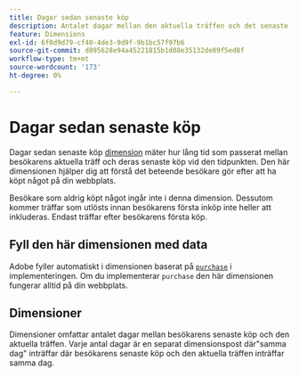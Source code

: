 ```yaml
---
title: Dagar sedan senaste köp
description: Antalet dagar mellan den aktuella träffen och det senaste köpet de gjorde.
feature: Dimensions
exl-id: 6f0d9d79-cf40-4de3-9d9f-9b1bc57f97b6
source-git-commit: d095628e94a45221815b1d08e35132de09f5ed8f
workflow-type: tm+mt
source-wordcount: '173'
ht-degree: 0%

---
```


# Dagar sedan senaste köp

Dagar sedan senaste köp [dimension](overview.md) mäter hur lång tid som passerat mellan besökarens aktuella träff och deras senaste köp vid den tidpunkten. Den här dimensionen hjälper dig att förstå det beteende besökare gör efter att ha köpt något på din webbplats.

Besökare som aldrig köpt något ingår inte i denna dimension. Dessutom kommer träffar som utlösts innan besökarens första inköp inte heller att inkluderas. Endast träffar efter besökarens första köp.

## Fyll den här dimensionen med data

Adobe fyller automatiskt i dimensionen baserat på [`purchase`](/help/implement/vars/page-vars/events/event-purchase.md) i implementeringen. Om du implementerar `purchase` den här dimensionen fungerar alltid på din webbplats.

## Dimensioner

Dimensioner omfattar antalet dagar mellan besökarens senaste köp och den aktuella träffen. Varje antal dagar är en separat dimensionspost där&quot;samma dag&quot; inträffar där besökarens senaste köp och den aktuella träffen inträffar samma dag.

